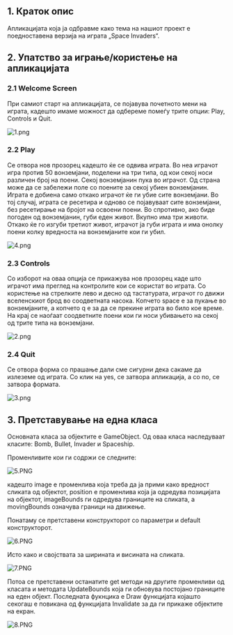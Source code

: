 ##  1. Краток опис
Апликацијата која ја одбравме како тема на нашиот проект е поедноставена верзија на играта „Space Invaders“. 

##  2.	Упатство за играње/користење на апликацијата
### 2.1	Welcome Screen
При самиот старт на апликацијата, се појавува почетното мени на играта, кадешто имаме можност да одбереме помеѓу трите 	опции: Play, Controls и Quit.

![1.png]({{site.baseurl}}/1.png)

### 2.2	Play
Се отвора нов прозорец кадешто ќе се одвива играта. Во неа играчот игра против 50 вонземјани, поделени на три типа, од кои секој носи различен број на поени. Секој вонземјанин пука во играчот. 
Од страна може да се забележи поле со поените за секој убиен вонземјанин. Играта е добиена само откако играчот ќе ги убие сите вонземјани. Во тој случај, играта се ресетира и одново се појавуваат сите вонземјани, без ресетирање на бројот на освоени поени. Во спротивно, ако биде погоден од вонземјанин, губи еден живот. Вкупно има три животи. 
Откако ќе го изгуби третиот живот, играчот ја губи играта и има онолку поени колку вредноста на вонземјаните кои ги убил.

![4.png]({{site.baseurl}}/4.png)

### 2.3	Controls
Со изборот на оваа опција се прикажува нов прозорец каде што играчот има преглед на контролите кои се користат во играта.
Со користење на стрелките лево и десно од тастатурата, играчот го движи вселенскиот брод во соодветната насока. 
Копчето space е за пукање во вонземјаните, а копчето q е за да се  прекине играта во било кое време. 
На крај се наоѓаат соодветните поени кои ги носи убивањето на секој од трите типа на вонземјани.

![2.png]({{site.baseurl}}/2.png)

### 2.4	Quit
Се отвора форма со прашање дали сме сигурни дека сакаме да излеземе од играта. Со клик на yes, се затвора апликација, а со no, се затвора формата.

![3.png]({{site.baseurl}}/3.png)

## 3. Претставување на една класа
Основната класа за објектите е GameObject. Од оваа класа наследуваат класите: Bomb, Bullet, Invader и Spaceship. 

Променливите кои ги содржи се следните:

![5.PNG]({{site.baseurl}}/5.PNG)

кадешто image е променлива која треба да ја прими како вредност сликата од објектот, position е променлива која ја одредува позицијата на објектот, imageBounds ги одредува границите на сликата, a movingBounds означува граници на движење.

Понатаму се претставени конструкторот со параметри и default конструкторот.

![6.PNG]({{site.baseurl}}/6.PNG)

Исто како и својствата за ширината и висината на сликата. 

![7.PNG]({{site.baseurl}}/7.PNG)

Потоа се претставени останатите get методи на другите променливи од класата и методата UpdateBounds која ги обновува постојано границите на еден објект. Последната фукнцика е Draw функцијата којашто секогаш е повикана од функцијата Invalidate за да ги прикаже објектите на екран.

![8.PNG]({{site.baseurl}}/8.PNG)



